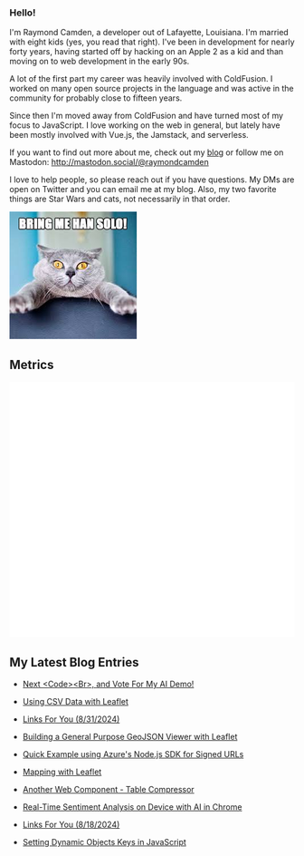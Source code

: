### Hello!

I'm Raymond Camden, a developer out of Lafayette, Louisiana. I'm married with eight kids (yes, you read that right). I've been in development for nearly forty years, having started off by hacking on an Apple 2 as a kid and than moving on to web development in the early 90s.

A lot of the first part my career was heavily involved with ColdFusion. I worked on many open source projects in the language and was active in the community for probably close to fifteen years. 

Since then I'm moved away from ColdFusion and have turned most of my focus to JavaScript. I love working on the web in general, but lately have been mostly involved with Vue.js, the Jamstack, and serverless. 

If you want to find out more about me, check out my [blog](https://www.raymondcamden.com) or follow me on Mastodon: <http://mastodon.social/@raymondcamden>

I love to help people, so please reach out if you have questions. My DMs are open on Twitter and you can email me at my blog. Also, my two favorite things are Star Wars and cats, not necessarily in that order.

![Star Wars cat](https://raw.githubusercontent.com/cfjedimaster/cfjedimaster/master/cat.jpg)

## Metrics

<picture>
  <img src="/github-metrics.svg" alt="Metrics">
</picture>

<!-- RSS -->
## My Latest Blog Entries

* [Next &lt;Code&gt;&lt;Br&gt;, and Vote For My AI Demo!](https://www.raymondcamden.com/2024/09/04/next-codebr-and-vote-for-my-ai-demo)

* [Using CSV Data with Leaflet](https://www.raymondcamden.com/2024/09/02/using-csv-data-with-leaflet)

* [Links For You (8/31/2024)](https://www.raymondcamden.com/2024/08/31/links-for-you-8312024)

* [Building a General Purpose GeoJSON Viewer with Leaflet](https://www.raymondcamden.com/2024/08/30/building-a-general-purpose-geojson-viewer-with-leaflet)

* [Quick Example using Azure's Node.js SDK for Signed URLs](https://www.raymondcamden.com/2024/08/28/quick-example-using-azures-nodejs-sdk-for-signed-urls)

* [Mapping with Leaflet](https://www.raymondcamden.com/2024/08/23/mapping-with-leaflet)

* [Another Web Component - Table Compressor](https://www.raymondcamden.com/2024/08/20/another-web-component-table-compressor)

* [Real-Time Sentiment Analysis on Device with AI in Chrome](https://www.raymondcamden.com/2024/08/19/sentiment-analysis-on-device-with-ai-in-chrome)

* [Links For You (8/18/2024)](https://www.raymondcamden.com/2024/08/18/links-for-you)

* [Setting Dynamic Objects Keys in JavaScript](https://www.raymondcamden.com/2024/08/16/setting-dynamic-objects-keys-in-javascript)

<!-- ENDRSS -->

